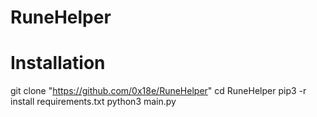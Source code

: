 # RuneHelper



# Installation
git clone "https://github.com/0x18e/RuneHelper"
cd RuneHelper
pip3 -r install requirements.txt
python3 main.py

